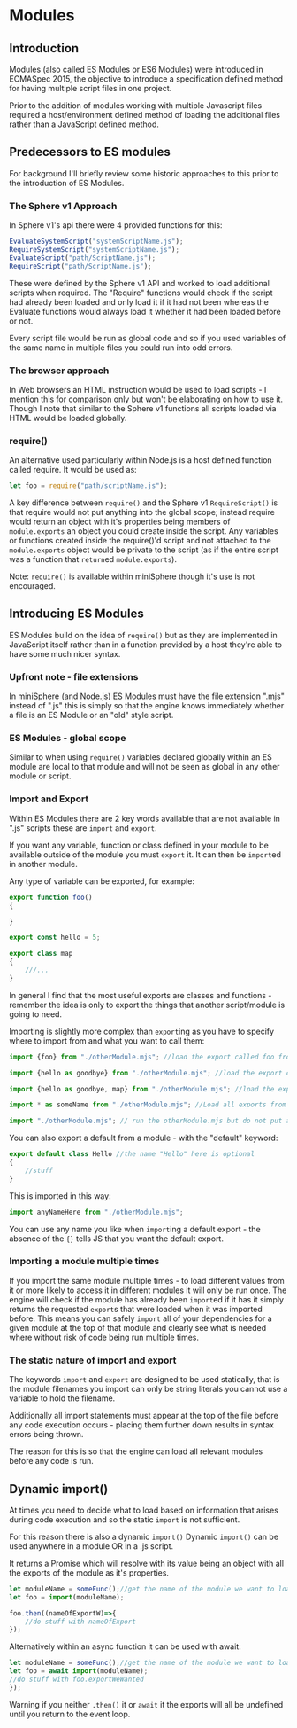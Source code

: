 # Modules

## Introduction

Modules (also called ES Modules or ES6 Modules) were introduced in ECMASpec 2015, the objective to introduce a specification defined method for having multiple script files in one project.

Prior to the addition of modules working with multiple Javascript files required a host/environment defined method of loading the additional files rather than a JavaScript defined method.

## Predecessors to ES modules

For background I'll briefly review some historic approaches to this prior to the introduction of ES Modules.

### The Sphere v1 Approach

In Sphere v1's api there were 4 provided functions for this:

```js
EvaluateSystemScript("systemScriptName.js");
RequireSystemScript("systemScriptName.js");
EvaluateScript("path/ScriptName.js");
RequireScript("path/ScriptName.js");
```

These were defined by the Sphere v1 API and worked to load additional scripts when required. The "Require" functions would check if the script had already been loaded and only load it if it had not been whereas the Evaluate functions would always load it whether it had been loaded before or not.

Every script file would be run as global code and so if you used variables of the same name in multiple files you could run into odd errors.

### The browser approach

In Web browsers an HTML instruction would be used to load scripts - I mention this for comparison only but won't be elaborating on how to use it. Though I note that similar to the Sphere v1 functions all scripts loaded via HTML would be loaded globally.

### require()

An alternative used particularly within Node.js is a host defined function called require. It would be used as:

```js
let foo = require("path/scriptName.js");
```

A key difference between ```require()``` and the Sphere v1 ```RequireScript()``` is that require would not put anything into the global scope; instead require would return an object with it's properties being members of ```module.exports``` an object you could create inside the script. Any variables or functions created inside the require()'d script and not attached to the ```module.exports``` object would be private to the script (as if the entire script was a function that ```return```ed ```module.exports```).

Note: ```require()``` is available within miniSphere though it's use is not encouraged.

## Introducing ES Modules

ES Modules build on the idea of ```require()``` but as they are implemented in JavaScript itself rather than in a function provided by a host they're able to have some much nicer syntax.

### Upfront note - file extensions

In miniSphere (and Node.js) ES Modules must have the file extension ".mjs" instead of ".js" this is simply so that the engine knows immediately whether a file is an ES Module or an "old" style script.

### ES Modules - global scope

Similar to when using ```require()``` variables declared globally within an ES module are local to that module and will not be seen as global in any other module or script.

### Import and Export

Within ES Modules there are 2 key words available that are not available in ".js" scripts these are ```import``` and ```export```.

If you want any variable, function or class defined in your module to be available outside of the module you must ```export``` it. It can then be ```import```ed in another module.

Any type of variable can be exported, for example:

```js
export function foo()
{

}

export const hello = 5;

export class map
{
    ///...
}
```

In general I find that the most useful exports are classes and functions - remember the idea is only to export the things that another script/module is going to need.

Importing is slightly more complex than ```export```ing as you have to specify where to import from and what you want to call them:

```js
import {foo} from "./otherModule.mjs"; //load the export called foo from otherModule.mjs - add it to the current scope as a variable called foo

import {hello as goodbye} from "./otherModule.mjs"; //load the export called hello from otherModule.mjs but insert it into the current scope as a variable called goodbye

import {hello as goodbye, map} from "./otherModule.mjs"; //load the export called hello from otherModule.mjs but insert it into the current scope as a variable called goodbye AND load the export called map from otherModule.mjs and insert it into the current scope (as a variable called map)

import * as someName from "./otherModule.mjs"; //Load all exports from otherModule.mjs insert them into the current scope as named properites of a new object called someName

import "./otherModule.mjs"; // run the otherModule.mjs but do not put anything from it into the current scope

```

You can also export a default from a module - with the "default" keyword:

```js
export default class Hello //the name "Hello" here is optional
{
    //stuff
}
```

This is imported in this way:

```js
import anyNameHere from "./otherModule.mjs";
```

You can use any name you like when ```import```ing a default export - the absence of the ```{}``` tells JS that you want the default export.

### Importing a module multiple times

If you import the same module multiple times - to load different values from it or more likely to access it in different modules it will only be run once. The engine will check if the module has already been ```import```ed if it has it simply returns the requested ```export```s that were loaded when it was imported before. This means you can safely ```import``` all of your dependencies for a given module at the top of that module and clearly see what is needed where without risk of code being run multiple times.

### The static nature of import and export

The keywords ```import``` and ```export``` are designed to be used statically, that is the module filenames you import can only be string literals you cannot use a variable to hold the filename.

Additionally all import statements must appear at the top of the file before any code execution occurs - placing them further down results in syntax errors being thrown.

The reason for this is so that the engine can load all relevant modules before any code is run.

## Dynamic import()

At times you need to decide what to load based on information that arises during code execution and so the static ```import``` is not sufficient.

For this reason there is also a dynamic ```import()``` Dynamic ```import()``` can be used anywhere in a module OR in a .js script.

It returns a Promise which will resolve with its value being an object with  all the exports of the module as it's properties.

```js
let moduleName = someFunc();//get the name of the module we want to load
let foo = import(moduleName);

foo.then((nameOfExportW)=>{
    //do stuff with nameOfExport
});
```

Alternatively within an async function it can be used with await:

```js
let moduleName = someFunc();//get the name of the module we want to load
let foo = await import(moduleName);
//do stuff with foo.exportWeWanted
});
```

Warning if you neither ```.then()``` it or ```await``` it the exports will all be undefined until you return to the event loop.